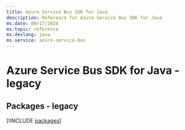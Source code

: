 ```yaml
---
title: Azure Service Bus SDK for Java
description: Reference for Azure Service Bus SDK for Java
ms.date: 09/17/2024
ms.topic: reference
ms.devlang: java
ms.service: azure-service-bus
---
```

# Azure Service Bus SDK for Java - legacy
## Packages - legacy
[!INCLUDE [packages](service-bus-index.md)]
